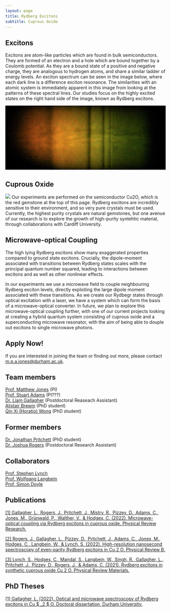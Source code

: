 ```yaml
---
layout: page
title: Rydberg Excitons
subtitle: Cuprous Oxide
---
```

## Excitons
Excitons are atom-like particles which are found in bulk semiconductors. They are formed of an electron and a hole which are bound together by a Coulomb potential. As they are a bound state of a positive and negative charge, they are analogous to hydrogen atoms, and share a similar ladder of energy levels. An exciton spectrum can be seen in the image below, where each dark line is a difference exciton resonance. The similarities with an atomic system is immediately apparent in this image from looking at the patterns of these spectral lines. Our studies focus on the highly excited states on the right hand side of the image, known as Rydberg excitons.

![](excitons/img/spec.png)

## Cuprous Oxide
![](excitons/img/stone.png)
Our experiments are performed on the semiconductor Cu2O, which is the red gemstone at the top of this page. Rydberg excitons are incredibly sensitive to their environment, and so very pure crystals must be used. Currently, the highest purity crystals are natural gemstones, but one avenue of our research is to explore the growth of high-purity syntehtic material, through collaborations with Cardiff University. 

## Microwave-optical Coupling 
The high lying Rydberg excitons show many exaggerated properties compared to ground state excitons. Crucially, the dipole-moment associated with transitions between Rydberg states scales with the principal quantum number squared, leading to interactions between excitons and as well as other nonlinear effects. 

In our experiments we use a microwave field to couple neighbouring Rydberg exciton levels, directly exploiting the large dipole moment associated with these transitions. As we create our Rydbegr states through optical excitation with a laser, we have a system which can form the basis of a microwave-optical converter. In future, we plan to explore this microwave-optical coupling further, with one of our current projects looking at creating a hybrid quantum system consisting of cuprous oxide and a superconducting microwave resonator, with the aim of being able to douple out excitons to single microwave photons. 



## Apply Now!
If you are interested in joining the team or finding out more, please contact m.p.a.jones@durham.ac.uk.

## Team members 
[Prof. Matthew Jones](https://www.durham.ac.uk/staff/m-p-a-jones/) (PI) <br>
[Prof. Stuart Adams](https://www.durham.ac.uk/staff/c-s-adams/) (PI???) <br>
[Dr. Liam Gallagher](https://www.durham.ac.uk/staff/liam-a-gallagher/) (Postdoctoral Reaseach Assistant) <br>
[Alistair Brewin](https://www.durham.ac.uk/staff/alistair-brewin/) (PhD student) <br>
[Qin Xi (Horatio) Wong](https://www.durham.ac.uk/staff/qin-x-wong/) (PhD student) 
## Former members 
[Dr. Jonathan Pritchett](https://www.durham.ac.uk/staff/jonathan-pritchett/) (PhD student) <br>
[Dr. Joshua Rogers](https://figshare.manchester.ac.uk/authors/Joshua_Rogers/12843404) (Postdoctoral Research Assistant)

## Collaborators
[Prof. Stephen Lynch](https://profiles.cardiff.ac.uk/staff/lynchsa) <br>
[Prof. Wolfgang Langbein](https://profiles.cardiff.ac.uk/staff/langbeinww) <br>
[Prof. Simon Doyle](https://profiles.cardiff.ac.uk/staff/doylesm) 

## Publications
[[1] Gallagher, L., Rogers, J., Pritchett, J., Mistry, R., Pizzey, D., Adams, C., Jones, M., Grünwald, P., Walther, V., & Hodges, C. (2022). Microwave-optical coupling via Rydberg excitons in cuprous oxide. Physical Review Research.](https://journals.aps.org/prresearch/pdf/10.1103/PhysRevResearch.4.013031) <br>

[[2] Rogers, J., Gallagher, L., Pizzey, D., Pritchett, J., Adams, C., Jones, M., Hodges, C., Langbein, W., & Lynch, S. (2022). High-resolution nanosecond spectroscopy of even-parity Rydberg excitons in Cu 2 O. Physical Review B.](https://journals.aps.org/prb/pdf/10.1103/PhysRevB.105.115206) <br>

[[3] Lynch, S., Hodges, C., Mandal, S., Langbein, W., Singh, R., Gallagher, L., Pritchett, J., Pizzey, D., Rogers, J., & Adams, C. (2021). Rydberg excitons in synthetic cuprous oxide Cu 2 O. Physical Review Materials.](https://journals.aps.org/prmaterials/pdf/10.1103/PhysRevMaterials.5.084602)

## PhD Theses
[[1] Gallagher, L. (2022). Optical and microwave spectroscopy of Rydberg excitons in Cu $ _2 $ O. Doctoral dissertation, Durham University.](http://etheses.dur.ac.uk/14296/1/Gallagher000720653_corrected.pdf)
